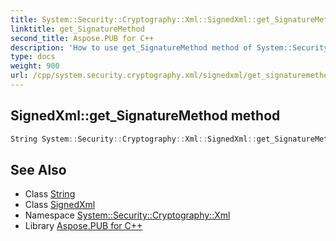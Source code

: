 ```yaml
---
title: System::Security::Cryptography::Xml::SignedXml::get_SignatureMethod method
linktitle: get_SignatureMethod
second_title: Aspose.PUB for C++
description: 'How to use get_SignatureMethod method of System::Security::Cryptography::Xml::SignedXml class in C++.'
type: docs
weight: 900
url: /cpp/system.security.cryptography.xml/signedxml/get_signaturemethod/
---
```

## SignedXml::get_SignatureMethod method




```cpp
String System::Security::Cryptography::Xml::SignedXml::get_SignatureMethod()
```

## See Also

* Class [String](../../../system/string/)
* Class [SignedXml](../)
* Namespace [System::Security::Cryptography::Xml](../../)
* Library [Aspose.PUB for C++](../../../)
